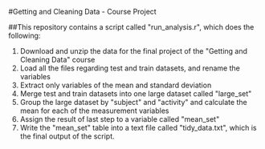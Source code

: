 #Getting and Cleaning Data - Course Project

##This repository contains a script called "run_analysis.r", which does the following:

1. Download and unzip the data for the final project of the "Getting and Cleaning Data" course
2. Load all the files regarding test and train datasets, and rename the variables
3. Extract only variables of the mean and standard deviation
4. Merge test and train datasets into one large dataset called "large_set"
5. Group the large dataset by "subject" and "activity" and calculate the mean for each of the measurement variables
6. Assign the result of last step to a variable called "mean_set"
7. Write the "mean_set" table into a text file called "tidy_data.txt", which is the final output of the script.